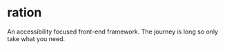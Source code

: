 # ration
An accessibility focused front-end framework. The journey is long so only take what you need.
